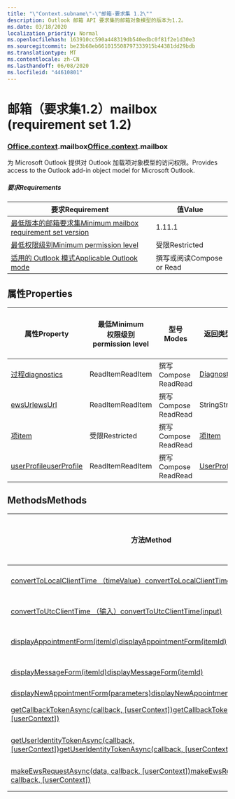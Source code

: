 ```yaml
---
title: "\"Context.subname\"-\"邮箱-要求集 1.2\""
description: Outlook 邮箱 API 要求集的邮箱对象模型的版本为1.2。
ms.date: 03/18/2020
localization_priority: Normal
ms.openlocfilehash: 163910cc590a448319db540edbc0f81f2e1d30e3
ms.sourcegitcommit: be23b68eb661015508797333915b44381dd29bdb
ms.translationtype: MT
ms.contentlocale: zh-CN
ms.lasthandoff: 06/08/2020
ms.locfileid: "44610801"
---
```

# <a name="mailbox-requirement-set-12"></a><span data-ttu-id="eb7b7-103">邮箱（要求集1.2）</span><span class="sxs-lookup"><span data-stu-id="eb7b7-103">mailbox (requirement set 1.2)</span></span>

### <a name="officecontextmailbox"></a><span data-ttu-id="eb7b7-104">[Office](office.md)[.context](office.context.md).mailbox</span><span class="sxs-lookup"><span data-stu-id="eb7b7-104">[Office](office.md)[.context](office.context.md).mailbox</span></span>

<span data-ttu-id="eb7b7-105">为 Microsoft Outlook 提供对 Outlook 加载项对象模型的访问权限。</span><span class="sxs-lookup"><span data-stu-id="eb7b7-105">Provides access to the Outlook add-in object model for Microsoft Outlook.</span></span>

##### <a name="requirements"></a><span data-ttu-id="eb7b7-106">要求</span><span class="sxs-lookup"><span data-stu-id="eb7b7-106">Requirements</span></span>

|<span data-ttu-id="eb7b7-107">要求</span><span class="sxs-lookup"><span data-stu-id="eb7b7-107">Requirement</span></span>| <span data-ttu-id="eb7b7-108">值</span><span class="sxs-lookup"><span data-stu-id="eb7b7-108">Value</span></span>|
|---|---|
|[<span data-ttu-id="eb7b7-109">最低版本的邮箱要求集</span><span class="sxs-lookup"><span data-stu-id="eb7b7-109">Minimum mailbox requirement set version</span></span>](../../requirement-sets/outlook-api-requirement-sets.md)| <span data-ttu-id="eb7b7-110">1.1</span><span class="sxs-lookup"><span data-stu-id="eb7b7-110">1.1</span></span>|
|[<span data-ttu-id="eb7b7-111">最低权限级别</span><span class="sxs-lookup"><span data-stu-id="eb7b7-111">Minimum permission level</span></span>](../../../outlook/understanding-outlook-add-in-permissions.md)| <span data-ttu-id="eb7b7-112">受限</span><span class="sxs-lookup"><span data-stu-id="eb7b7-112">Restricted</span></span>|
|[<span data-ttu-id="eb7b7-113">适用的 Outlook 模式</span><span class="sxs-lookup"><span data-stu-id="eb7b7-113">Applicable Outlook mode</span></span>](../../../outlook/outlook-add-ins-overview.md#extension-points)| <span data-ttu-id="eb7b7-114">撰写或阅读</span><span class="sxs-lookup"><span data-stu-id="eb7b7-114">Compose or Read</span></span>|

## <a name="properties"></a><span data-ttu-id="eb7b7-115">属性</span><span class="sxs-lookup"><span data-stu-id="eb7b7-115">Properties</span></span>

| <span data-ttu-id="eb7b7-116">属性</span><span class="sxs-lookup"><span data-stu-id="eb7b7-116">Property</span></span> | <span data-ttu-id="eb7b7-117">最低</span><span class="sxs-lookup"><span data-stu-id="eb7b7-117">Minimum</span></span><br><span data-ttu-id="eb7b7-118">权限级别</span><span class="sxs-lookup"><span data-stu-id="eb7b7-118">permission level</span></span> | <span data-ttu-id="eb7b7-119">型号</span><span class="sxs-lookup"><span data-stu-id="eb7b7-119">Modes</span></span> | <span data-ttu-id="eb7b7-120">返回类型</span><span class="sxs-lookup"><span data-stu-id="eb7b7-120">Return type</span></span> | <span data-ttu-id="eb7b7-121">最低</span><span class="sxs-lookup"><span data-stu-id="eb7b7-121">Minimum</span></span><br><span data-ttu-id="eb7b7-122">要求集</span><span class="sxs-lookup"><span data-stu-id="eb7b7-122">requirement set</span></span> |
|---|---|---|---|:---:|
| [<span data-ttu-id="eb7b7-123">过程</span><span class="sxs-lookup"><span data-stu-id="eb7b7-123">diagnostics</span></span>](/javascript/api/outlook/office.mailbox?view=outlook-js-1.2#diagnostics) | <span data-ttu-id="eb7b7-124">ReadItem</span><span class="sxs-lookup"><span data-stu-id="eb7b7-124">ReadItem</span></span> | <span data-ttu-id="eb7b7-125">撰写</span><span class="sxs-lookup"><span data-stu-id="eb7b7-125">Compose</span></span><br><span data-ttu-id="eb7b7-126">Read</span><span class="sxs-lookup"><span data-stu-id="eb7b7-126">Read</span></span> | [<span data-ttu-id="eb7b7-127">Diagnostics</span><span class="sxs-lookup"><span data-stu-id="eb7b7-127">Diagnostics</span></span>](/javascript/api/outlook/office.diagnostics?view=outlook-js-1.2) | [<span data-ttu-id="eb7b7-128">1.1</span><span class="sxs-lookup"><span data-stu-id="eb7b7-128">1.1</span></span>](../requirement-set-1.1/outlook-requirement-set-1.1.md) |
| [<span data-ttu-id="eb7b7-129">ewsUrl</span><span class="sxs-lookup"><span data-stu-id="eb7b7-129">ewsUrl</span></span>](/javascript/api/outlook/office.mailbox?view=outlook-js-1.2#ewsurl) | <span data-ttu-id="eb7b7-130">ReadItem</span><span class="sxs-lookup"><span data-stu-id="eb7b7-130">ReadItem</span></span> | <span data-ttu-id="eb7b7-131">撰写</span><span class="sxs-lookup"><span data-stu-id="eb7b7-131">Compose</span></span><br><span data-ttu-id="eb7b7-132">Read</span><span class="sxs-lookup"><span data-stu-id="eb7b7-132">Read</span></span> | <span data-ttu-id="eb7b7-133">String</span><span class="sxs-lookup"><span data-stu-id="eb7b7-133">String</span></span> | [<span data-ttu-id="eb7b7-134">1.1</span><span class="sxs-lookup"><span data-stu-id="eb7b7-134">1.1</span></span>](../requirement-set-1.1/outlook-requirement-set-1.1.md) |
| [<span data-ttu-id="eb7b7-135">项</span><span class="sxs-lookup"><span data-stu-id="eb7b7-135">item</span></span>](office.context.mailbox.item.md) | <span data-ttu-id="eb7b7-136">受限</span><span class="sxs-lookup"><span data-stu-id="eb7b7-136">Restricted</span></span> | <span data-ttu-id="eb7b7-137">撰写</span><span class="sxs-lookup"><span data-stu-id="eb7b7-137">Compose</span></span><br><span data-ttu-id="eb7b7-138">Read</span><span class="sxs-lookup"><span data-stu-id="eb7b7-138">Read</span></span> | [<span data-ttu-id="eb7b7-139">项</span><span class="sxs-lookup"><span data-stu-id="eb7b7-139">Item</span></span>](/javascript/api/outlook/office.item?view=outlook-js-1.2) | [<span data-ttu-id="eb7b7-140">1.1</span><span class="sxs-lookup"><span data-stu-id="eb7b7-140">1.1</span></span>](../requirement-set-1.1/outlook-requirement-set-1.1.md) |
| [<span data-ttu-id="eb7b7-141">userProfile</span><span class="sxs-lookup"><span data-stu-id="eb7b7-141">userProfile</span></span>](/javascript/api/outlook/office.mailbox?view=outlook-js-1.2#userprofile) | <span data-ttu-id="eb7b7-142">ReadItem</span><span class="sxs-lookup"><span data-stu-id="eb7b7-142">ReadItem</span></span> | <span data-ttu-id="eb7b7-143">撰写</span><span class="sxs-lookup"><span data-stu-id="eb7b7-143">Compose</span></span><br><span data-ttu-id="eb7b7-144">Read</span><span class="sxs-lookup"><span data-stu-id="eb7b7-144">Read</span></span> | [<span data-ttu-id="eb7b7-145">UserProfile</span><span class="sxs-lookup"><span data-stu-id="eb7b7-145">UserProfile</span></span>](/javascript/api/outlook/office.userprofile?view=outlook-js-1.2) | [<span data-ttu-id="eb7b7-146">1.1</span><span class="sxs-lookup"><span data-stu-id="eb7b7-146">1.1</span></span>](../requirement-set-1.1/outlook-requirement-set-1.1.md) |

## <a name="methods"></a><span data-ttu-id="eb7b7-147">Methods</span><span class="sxs-lookup"><span data-stu-id="eb7b7-147">Methods</span></span>

| <span data-ttu-id="eb7b7-148">方法</span><span class="sxs-lookup"><span data-stu-id="eb7b7-148">Method</span></span> | <span data-ttu-id="eb7b7-149">最低</span><span class="sxs-lookup"><span data-stu-id="eb7b7-149">Minimum</span></span><br><span data-ttu-id="eb7b7-150">权限级别</span><span class="sxs-lookup"><span data-stu-id="eb7b7-150">permission level</span></span> | <span data-ttu-id="eb7b7-151">型号</span><span class="sxs-lookup"><span data-stu-id="eb7b7-151">Modes</span></span> | <span data-ttu-id="eb7b7-152">最低</span><span class="sxs-lookup"><span data-stu-id="eb7b7-152">Minimum</span></span><br><span data-ttu-id="eb7b7-153">要求集</span><span class="sxs-lookup"><span data-stu-id="eb7b7-153">requirement set</span></span> |
|---|---|---|:---:|
| [<span data-ttu-id="eb7b7-154">convertToLocalClientTime （timeValue）</span><span class="sxs-lookup"><span data-stu-id="eb7b7-154">convertToLocalClientTime(timeValue)</span></span>](/javascript/api/outlook/office.mailbox?view=outlook-js-1.2#converttolocalclienttime-timevalue-) | <span data-ttu-id="eb7b7-155">ReadItem</span><span class="sxs-lookup"><span data-stu-id="eb7b7-155">ReadItem</span></span> | <span data-ttu-id="eb7b7-156">撰写</span><span class="sxs-lookup"><span data-stu-id="eb7b7-156">Compose</span></span><br><span data-ttu-id="eb7b7-157">Read</span><span class="sxs-lookup"><span data-stu-id="eb7b7-157">Read</span></span> | [<span data-ttu-id="eb7b7-158">1.1</span><span class="sxs-lookup"><span data-stu-id="eb7b7-158">1.1</span></span>](../requirement-set-1.1/outlook-requirement-set-1.1.md) |
| [<span data-ttu-id="eb7b7-159">convertToUtcClientTime （输入）</span><span class="sxs-lookup"><span data-stu-id="eb7b7-159">convertToUtcClientTime(input)</span></span>](/javascript/api/outlook/office.mailbox?view=outlook-js-1.2#converttoutcclienttime-input-) | <span data-ttu-id="eb7b7-160">ReadItem</span><span class="sxs-lookup"><span data-stu-id="eb7b7-160">ReadItem</span></span> | <span data-ttu-id="eb7b7-161">撰写</span><span class="sxs-lookup"><span data-stu-id="eb7b7-161">Compose</span></span><br><span data-ttu-id="eb7b7-162">Read</span><span class="sxs-lookup"><span data-stu-id="eb7b7-162">Read</span></span> | [<span data-ttu-id="eb7b7-163">1.1</span><span class="sxs-lookup"><span data-stu-id="eb7b7-163">1.1</span></span>](../requirement-set-1.1/outlook-requirement-set-1.1.md) |
| [<span data-ttu-id="eb7b7-164">displayAppointmentForm(itemId)</span><span class="sxs-lookup"><span data-stu-id="eb7b7-164">displayAppointmentForm(itemId)</span></span>](/javascript/api/outlook/office.mailbox?view=outlook-js-1.2#displayappointmentform-itemid-) | <span data-ttu-id="eb7b7-165">ReadItem</span><span class="sxs-lookup"><span data-stu-id="eb7b7-165">ReadItem</span></span> | <span data-ttu-id="eb7b7-166">撰写</span><span class="sxs-lookup"><span data-stu-id="eb7b7-166">Compose</span></span><br><span data-ttu-id="eb7b7-167">Read</span><span class="sxs-lookup"><span data-stu-id="eb7b7-167">Read</span></span> | [<span data-ttu-id="eb7b7-168">1.1</span><span class="sxs-lookup"><span data-stu-id="eb7b7-168">1.1</span></span>](../requirement-set-1.1/outlook-requirement-set-1.1.md) |
| [<span data-ttu-id="eb7b7-169">displayMessageForm(itemId)</span><span class="sxs-lookup"><span data-stu-id="eb7b7-169">displayMessageForm(itemId)</span></span>](/javascript/api/outlook/office.mailbox?view=outlook-js-1.2#displaymessageform-itemid-) | <span data-ttu-id="eb7b7-170">ReadItem</span><span class="sxs-lookup"><span data-stu-id="eb7b7-170">ReadItem</span></span> | <span data-ttu-id="eb7b7-171">撰写</span><span class="sxs-lookup"><span data-stu-id="eb7b7-171">Compose</span></span><br><span data-ttu-id="eb7b7-172">Read</span><span class="sxs-lookup"><span data-stu-id="eb7b7-172">Read</span></span> | [<span data-ttu-id="eb7b7-173">1.1</span><span class="sxs-lookup"><span data-stu-id="eb7b7-173">1.1</span></span>](../requirement-set-1.1/outlook-requirement-set-1.1.md) |
| [<span data-ttu-id="eb7b7-174">displayNewAppointmentForm(parameters)</span><span class="sxs-lookup"><span data-stu-id="eb7b7-174">displayNewAppointmentForm(parameters)</span></span>](/javascript/api/outlook/office.mailbox?view=outlook-js-1.2#displaynewappointmentform-parameters-) | <span data-ttu-id="eb7b7-175">ReadItem</span><span class="sxs-lookup"><span data-stu-id="eb7b7-175">ReadItem</span></span> | <span data-ttu-id="eb7b7-176">Read</span><span class="sxs-lookup"><span data-stu-id="eb7b7-176">Read</span></span> | [<span data-ttu-id="eb7b7-177">1.1</span><span class="sxs-lookup"><span data-stu-id="eb7b7-177">1.1</span></span>](../requirement-set-1.1/outlook-requirement-set-1.1.md) |
| <span data-ttu-id="eb7b7-178">[getCallbackTokenAsync(callback, [userContext])](/javascript/api/outlook/office.mailbox?view=outlook-js-1.2#getcallbacktokenasync-callback--usercontext-)</span><span class="sxs-lookup"><span data-stu-id="eb7b7-178">[getCallbackTokenAsync(callback, [userContext])](/javascript/api/outlook/office.mailbox?view=outlook-js-1.2#getcallbacktokenasync-callback--usercontext-)</span></span> | <span data-ttu-id="eb7b7-179">ReadItem</span><span class="sxs-lookup"><span data-stu-id="eb7b7-179">ReadItem</span></span> | <span data-ttu-id="eb7b7-180">撰写</span><span class="sxs-lookup"><span data-stu-id="eb7b7-180">Compose</span></span><br><span data-ttu-id="eb7b7-181">Read</span><span class="sxs-lookup"><span data-stu-id="eb7b7-181">Read</span></span> | [<span data-ttu-id="eb7b7-182">1.3</span><span class="sxs-lookup"><span data-stu-id="eb7b7-182">1.3</span></span>](../requirement-set-1.3/outlook-requirement-set-1.3.md)<br>[<span data-ttu-id="eb7b7-183">1.1</span><span class="sxs-lookup"><span data-stu-id="eb7b7-183">1.1</span></span>](../requirement-set-1.1/outlook-requirement-set-1.1.md) |
| <span data-ttu-id="eb7b7-184">[getUserIdentityTokenAsync(callback, [userContext])](/javascript/api/outlook/office.mailbox?view=outlook-js-1.2#getuseridentitytokenasync-callback--usercontext-)</span><span class="sxs-lookup"><span data-stu-id="eb7b7-184">[getUserIdentityTokenAsync(callback, [userContext])](/javascript/api/outlook/office.mailbox?view=outlook-js-1.2#getuseridentitytokenasync-callback--usercontext-)</span></span> | <span data-ttu-id="eb7b7-185">ReadItem</span><span class="sxs-lookup"><span data-stu-id="eb7b7-185">ReadItem</span></span> | <span data-ttu-id="eb7b7-186">撰写</span><span class="sxs-lookup"><span data-stu-id="eb7b7-186">Compose</span></span><br><span data-ttu-id="eb7b7-187">Read</span><span class="sxs-lookup"><span data-stu-id="eb7b7-187">Read</span></span> | [<span data-ttu-id="eb7b7-188">1.1</span><span class="sxs-lookup"><span data-stu-id="eb7b7-188">1.1</span></span>](../requirement-set-1.1/outlook-requirement-set-1.1.md) |
| <span data-ttu-id="eb7b7-189">[makeEwsRequestAsync(data, callback, [userContext])](/javascript/api/outlook/office.mailbox?view=outlook-js-1.2#makeewsrequestasync-data--callback--usercontext-)</span><span class="sxs-lookup"><span data-stu-id="eb7b7-189">[makeEwsRequestAsync(data, callback, [userContext])](/javascript/api/outlook/office.mailbox?view=outlook-js-1.2#makeewsrequestasync-data--callback--usercontext-)</span></span> | <span data-ttu-id="eb7b7-190">ReadWriteMailbox</span><span class="sxs-lookup"><span data-stu-id="eb7b7-190">ReadWriteMailbox</span></span> | <span data-ttu-id="eb7b7-191">撰写</span><span class="sxs-lookup"><span data-stu-id="eb7b7-191">Compose</span></span><br><span data-ttu-id="eb7b7-192">Read</span><span class="sxs-lookup"><span data-stu-id="eb7b7-192">Read</span></span> | [<span data-ttu-id="eb7b7-193">1.1</span><span class="sxs-lookup"><span data-stu-id="eb7b7-193">1.1</span></span>](../requirement-set-1.1/outlook-requirement-set-1.1.md) |
